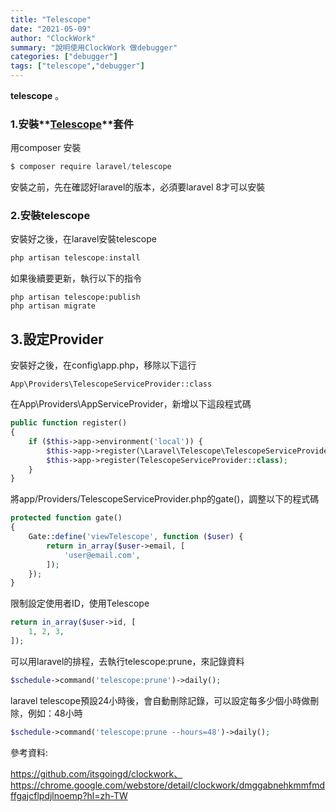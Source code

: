 ```yaml
---
title: "Telescope"
date: "2021-05-09"
author: "ClockWork"
summary: "說明使用ClockWork 做debugger"
categories: ["debugger"]
tags: ["telescope","debugger"]
---
```


**telescope**  。

### 1.安裝**[Telescope](https://github.com/itsgoingd/clockwork)**套件

用composer 安裝

```javascript
$ composer require laravel/telescope
```

安裝之前，先在確認好laravel的版本，必須要laravel 8才可以安裝

### 2.安裝telescope

安裝好之後，在laravel安裝telescope

```javascript
php artisan telescope:install
```

如果後續要更新，執行以下的指令

```
php artisan telescope:publish
php artisan migrate
```


## 3.設定Provider 

安裝好之後，在config\app.php，移除以下這行

```
App\Providers\TelescopeServiceProvider::class
```

在App\Providers\AppServiceProvider，新增以下這段程式碼

```php
public function register()
{
    if ($this->app->environment('local')) {
        $this->app->register(\Laravel\Telescope\TelescopeServiceProvider::class);
        $this->app->register(TelescopeServiceProvider::class);
    }
}
```

將app/Providers/TelescopeServiceProvider.php的gate()，調整以下的程式碼

```php
protected function gate()
{
    Gate::define('viewTelescope', function ($user) {
        return in_array($user->email, [
        	'user@email.com',
        ]);
    });
}
```

限制設定使用者ID，使用Telescope

```php
return in_array($user->id, [
	1, 2, 3,
]);
```

可以用laravel的排程，去執行telescope:prune，來記錄資料

```php
$schedule->command('telescope:prune')->daily();
```

laravel telescope預設24小時後，會自動刪除記錄，可以設定每多少個小時做刪除，例如：48小時

```php
$schedule->command('telescope:prune --hours=48')->daily();
```



參考資料:

https://github.com/itsgoingd/clockwork、https://chrome.google.com/webstore/detail/clockwork/dmggabnehkmmfmdffgajcflpdjlnoemp?hl=zh-TW

